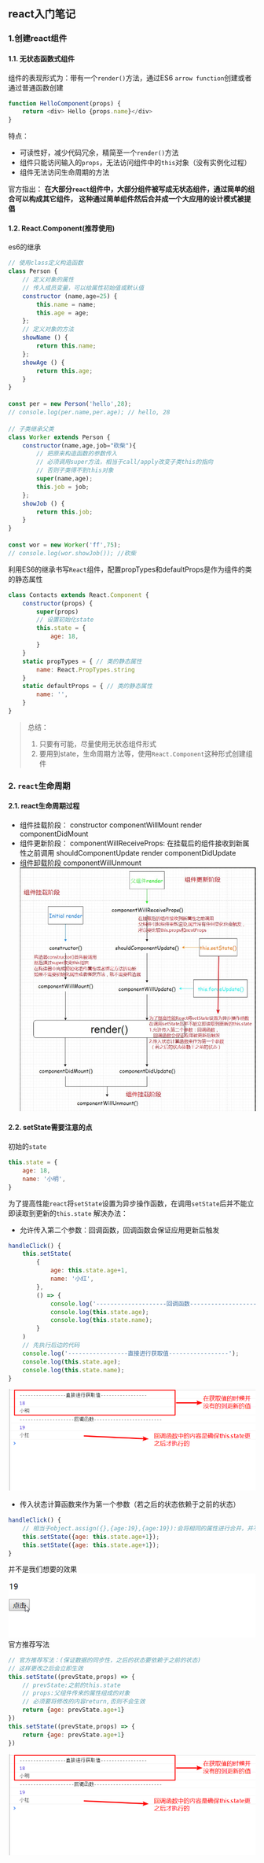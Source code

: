 ## react入门笔记
### 1.创建react组件
#### 1.1. 无状态函数式组件
组件的表现形式为：带有一个`render()`方法，通过ES6 `arrow function`创建或者通过普通函数创建
```js
function HelloComponent(props) {
    return <div> Hello {props.name}</div>
}
```
特点：
* 可读性好，减少代码冗余，精简至一个`render()`方法
* 组件只能访问输入的`props`，无法访问组件中的`this`对象（没有实例化过程）
* 组件无法访问生命周期的方法

官方指出： **在大部分`react`组件中，大部分组件被写成无状态组件，通过简单的组合可以构成其它组件，**
**这种通过简单组件然后合并成一个大应用的设计模式被提倡**
#### 1.2. React.Component(推荐使用)
es6的继承
```js
// 使用class定义构造函数
class Person {
    // 定义对象的属性
    // 传入成员变量，可以给属性初始值或默认值
    constructor (name,age=25) {
        this.name = name;
        this.age = age;
    };
    // 定义对象的方法
    showName () {
        return this.name;
    };
    showAge () {
        return this.age;
    }
}

const per = new Person('hello',28);
// console.log(per.name,per.age); // hello, 28

// 子类继承父类
class Worker extends Person {
    constructor(name,age,job="砍柴"){
        // 把原来构造函数的参数传入
        // 必须调用super方法，相当于call/apply改变子类this的指向
        // 否则子类得不到this对象
        super(name,age);
        this.job = job;
    };
    showJob () {
        return this.job;
    }
}

const wor = new Worker('ff',75);
// console.log(wor.showJob()); //砍柴
```
利用ES6的继承书写`React`组件，配置propTypes和defaultProps是作为组件的类的静态属性
```js
class Contacts extends React.Component {
    constructor(props) {
        super(props)
        // 设置初始化state
        this.state = {
            age: 18,
        }
    }
    static propTypes = { // 类的静态属性
        name: React.PropTypes.string
    }
    static defaultProps = { // 类的静态属性
        name: '',
    }
}
```

> 总结：
> 1. 只要有可能，尽量使用无状态组件形式
> 2. 要用到state，生命周期方法等，使用`React.Component`这种形式创建组件

### 2. `react`生命周期
#### 2.1. react生命周期过程
* 组件挂载阶段：
   constructor
   componentWillMount
   render
   componentDidMount
* 组件更新阶段：
   componentWillReceiveProps: 在挂载后的组件接收到新属性之前调用
   shouldComponentUpdate
   render
   componentDidUpdate
* 组件卸载阶段
   componentWillUnmount
![生命周期](./assets/lifeCycle.jpg)

#### 2.2. setState需要注意的点
初始的`state`
```js
this.state = {
    age: 18,
    name: '小明',
}
```
为了提高性能`react`将`setState`设置为异步操作函数，在调用`setState`后并不能立即读取到更新的`this.state`
解决办法：
* 允许传入第二个参数：回调函数，回调函数会保证应用更新后触发
```js
handleClick() {
    this.setState(
        {
            age: this.state.age+1,
            name: '小红',
        },
        () => {
            console.log('--------------------回调函数-------------------------');
            console.log(this.state.age);
            console.log(this.state.name);
        }
    )
    // 先执行后边的代码
    console.log('-----------------直接进行获取值-----------------');
    console.log(this.state.age);
    console.log(this.state.name);
}
```
![setSate异步](./assets/setState01.png)

* 传入状态计算函数来作为第一个参数（若之后的状态依赖于之前的状态）
```js
handleClick() {
    // 相当于object.assign({},{age:19},{age:19}):会将相同的属性进行合并，并不会每次点击+2
    this.setState({age: this.state.age+1});
    this.setState({age: this.state.age+1});
}
```
并不是我们想要的效果
![只能实现+1](./assets/setState02.gif)
官方推荐写法
```js
// 官方推荐写法：(保证数据的同步性，之后的状态要依赖于之前的状态)
// 这样更改之后会立即生效
this.setState((prevState,props) => {
    // prevState:之前的this.state
    // props:父组件传来的属性组成的对象
    // 必须要将修改的内容return,否则不会生效
    return {age: prevState.age+1}
})
this.setState((prevState,props) => {
    return {age: prevState.age+1}
})
```
![状态计算函数](./assets/setState01.png)
